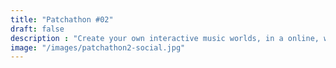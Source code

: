 ```yaml
---
title: "Patchathon #02"
draft: false
description : "Create your own interactive music worlds, in a online, week-long playground!"
image: "/images/patchathon2-social.jpg"
---
```

